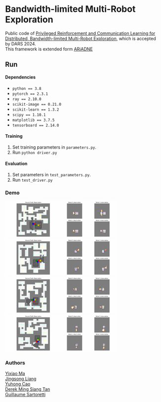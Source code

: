 # Bandwidth-limited Multi-Robot Exploration

Public code of <a href="https://arxiv.org/abs/2407.20203">Privileged Reinforcement and Communication Learning for Distributed, Bandwidth-limited Multi-Robot Exploration</a>, which is accepted by DARS 2024.
</br>
This framework is extended form <a href="https://github.com/marmotlab/ARiADNE">ARiADNE</a>


## Run

#### Dependencies
* `python == 3.8`
* `pytorch == 2.3.1`
* `ray == 2.10.0`
* `scikit-image == 0.21.0`
* `scikit-learn == 1.3.2`
* `scipy == 1.10.1`
* `matplotlib == 3.7.5`
* `tensorboard == 2.14.0`

#### Training
1. Set training parameters in `parameters.py`.
2. Run `python driver.py`

#### Evaluation
1. Set parameters in `test_parameters.py`.
2. Run `test_driver.py`

### Demo

<div>
   <img src="img/0.gif" width="360"/>
   </br>
   <img src="img/1.gif" width="360"/>
   </br>
   <img src="img/2.gif" width="360"/>
   </br>
   <img src="img/3.gif" width="360"/>
</div>



### Authors
[Yixiao Ma](https://yixiao-m.github.io)\
[Jingsong Liang](https://github.com/JingsongLiang)\
[Yuhong Cao](https://github.com/caoyuhong001)\
[Derek Ming Siang Tan](https://github.com/derektan95)\
[Guillaume Sartoretti](https://github.com/gsartoretti)
